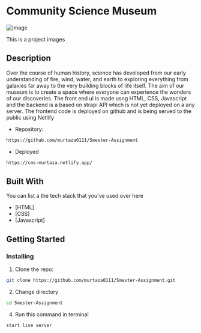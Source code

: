 # Community Science Museum

![image](https://portfolio-murtaza.netlify.app/images/cms-m.png)

This is a project images

## Description

Over the course of human history, science has developed from our early understanding of fire, wind, water, and earth to exploring everything from galaxies far away to the very building blocks of life itself. The aim of our museum is to create a space where everyone can experience the wonders of our discoveries. The front end ui is made usng HTML, CSS, Javascript and the backend is a based on strapi API which is not yet deployed on a any server. The frontend code is deployed on github and is being served to the public using Netlify

- Repository: 
```bash
https://github.com/murtaza0111/Smester-Assignment
```
- Deployed
```bash
https://cms-murtaza.netlify.app/
```

## Built With

You can list a the tech stack that you've used over here

- [HTML]
- [CSS]
- [Javascript]

## Getting Started

### Installing

1.  Clone the repo:

```bash
git clone https://github.com/murtaza0111/Smester-Assignment.git
``` 
2.  Change directory
```bash
cd Smester-Assignment
```   
4.  Run this command in terminal
```bash
start live server
```
